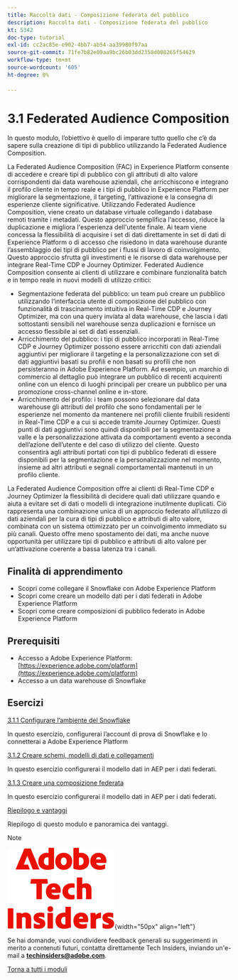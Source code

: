 ```yaml
---
title: Raccolta dati - Composizione federata del pubblico
description: Raccolta dati - Composizione federata del pubblico
kt: 5342
doc-type: tutorial
exl-id: cc2ac85e-e902-4bb7-ab54-aa39980f97aa
source-git-commit: 71fe7b82e09aa9bc26b03dd2358d008265f54629
workflow-type: tm+mt
source-wordcount: '605'
ht-degree: 0%

---
```


# 3.1 Federated Audience Composition

In questo modulo, l’obiettivo è quello di imparare tutto quello che c’è da sapere sulla creazione di tipi di pubblico utilizzando la Federated Audience Composition.

La Federated Audience Composition (FAC) in Experience Platform consente di accedere e creare tipi di pubblico con gli attributi di alto valore corrispondenti dai data warehouse aziendali, che arricchiscono e integrano il profilo cliente in tempo reale e i tipi di pubblico in Experience Platform per migliorare la segmentazione, il targeting, l’attivazione e la consegna di esperienze cliente significative. Utilizzando Federated Audience Composition, viene creato un database virtuale collegando i database remoti tramite i metadati. Questo approccio semplifica l&#39;accesso, riduce la duplicazione e migliora l&#39;esperienza dell&#39;utente finale. Ai team viene concessa la flessibilità di acquisire i set di dati direttamente in set di dati di Experience Platform o di accesso che risiedono in data warehouse durante l’assemblaggio dei tipi di pubblico per i flussi di lavoro di coinvolgimento. Questo approccio sfrutta gli investimenti e le risorse di data warehouse per integrare Real-Time CDP e Journey Optimizer. Federated Audience Composition consente ai clienti di utilizzare e combinare funzionalità batch e in tempo reale in nuovi modelli di utilizzo critici:

- Segmentazione federata del pubblico: un team può creare un pubblico utilizzando l’interfaccia utente di composizione del pubblico con funzionalità di trascinamento intuitiva in Real-Time CDP e Journey Optimizer, ma con una query inviata al data warehouse, che lascia i dati sottostanti sensibili nel warehouse senza duplicazioni e fornisce un accesso flessibile ai set di dati essenziali.
- Arricchimento del pubblico: i tipi di pubblico incorporati in Real-Time CDP e Journey Optimizer possono essere arricchiti con dati aziendali aggiuntivi per migliorare il targeting e la personalizzazione con set di dati aggiuntivi basati su profili e non basati su profili che non persisteranno in Adobe Experience Platform. Ad esempio, un marchio di commercio al dettaglio può integrare un pubblico di recenti acquirenti online con un elenco di luoghi principali per creare un pubblico per una promozione cross-channel online e in-store.
- Arricchimento del profilo: i team possono selezionare dal data warehouse gli attributi del profilo che sono fondamentali per le esperienze nel momento da mantenere nei profili cliente fruibili residenti in Real-Time CDP e a cui si accede tramite Journey Optimizer. Questi punti di dati aggiuntivi sono quindi disponibili per la segmentazione a valle e la personalizzazione attivata da comportamenti evento a seconda dell’azione dell’utente e del caso di utilizzo del cliente. Questo consentirà agli attributi portati con tipi di pubblico federati di essere disponibili per la segmentazione e la personalizzazione nel momento, insieme ad altri attributi e segnali comportamentali mantenuti in un profilo cliente.

La Federated Audience Composition offre ai clienti di Real-Time CDP e Journey Optimizer la flessibilità di decidere quali dati utilizzare quando e aiuta a evitare set di dati o modelli di integrazione inutilmente duplicati. Ciò rappresenta una combinazione unica di un approccio federato all’utilizzo di dati aziendali per la cura di tipi di pubblico e attributi di alto valore, combinata con un sistema ottimizzato per un coinvolgimento immediato su più canali. Questo offre meno spostamento dei dati, ma anche nuove opportunità per utilizzare tipi di pubblico e attributi di alto valore per un’attivazione coerente a bassa latenza tra i canali.

## Finalità di apprendimento

- Scopri come collegare il Snowflake con Adobe Experience Platform
- Scopri come creare un modello dati per i dati federati in Adobe Experience Platform
- Scopri come creare composizioni di pubblico federato in Adobe Experience Platform

## Prerequisiti

- Accesso a Adobe Experience Platform: [https://experience.adobe.com/platform](https://experience.adobe.com/platform)
- Accesso a un data warehouse di Snowflake

## Esercizi

[3.1.1 Configurare l’ambiente del Snowflake](./ex1.md)

In questo esercizio, configurerai l’account di prova di Snowflake e lo connetterai a Adobe Experience Platform

[3.1.2 Creare schemi, modelli di dati e collegamenti](./ex2.md)

In questo esercizio configurerai il modello dati in AEP per i dati federati.

[3.1.3 Creare una composizione federata](./ex3.md)

In questo esercizio configurerai il modello dati in AEP per i dati federati.

[Riepilogo e vantaggi](./summary.md)

Riepilogo di questo modulo e panoramica dei vantaggi.

>[!NOTE]
>
>![Informazioni tecniche](./../../../assets/images/techinsiders.png){width="50px" align="left"}
>
>Se hai domande, vuoi condividere feedback generali su suggerimenti in merito a contenuti futuri, contatta direttamente Tech Insiders, inviando un&#39;e-mail a **techinsiders@adobe.com**.

[Torna a tutti i moduli](../../../overview.md)
